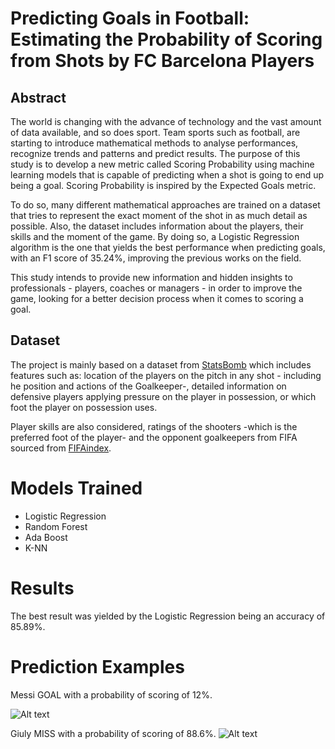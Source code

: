 # Predicting Goals in Football: Estimating the Probability of Scoring from Shots by FC Barcelona Players

## Abstract 
The world is changing with the advance of technology and the vast amount of data available, and so does sport. Team sports such as football, are starting to introduce mathematical methods to analyse performances, recognize trends and patterns and predict results. The purpose of this study is to develop a new metric called Scoring Probability using machine learning models that is capable of predicting when a shot is going to end up being a goal. Scoring Probability is inspired by the Expected Goals metric.

To do so, many different mathematical approaches are trained on a dataset that tries to represent the exact moment of the shot in as much detail as possible. Also, the dataset includes information about the players, their skills and the moment of the game. By doing so, a Logistic Regression algorithm is the one that yields the best performance when predicting goals, with an F1 score of 35.24%, improving the previous works on the field.

This study intends to provide new information and hidden insights to professionals - players, coaches or managers - in order to improve the game, looking for a better decision process when it comes to scoring a goal.


## Dataset
The project is mainly based on a dataset from [StatsBomb](https://statsbomb.com/) which includes features such as: location of the players on the pitch in any shot - including he position and actions of the Goalkeeper-, detailed information on defensive players applying pressure on the player in possession, or which foot the player on possession uses.

Player skills are also considered, ratings of the shooters -which is the preferred foot of the player- and the opponent goalkeepers from FIFA sourced from [FIFAindex](https://www.fifaindex.com/).

# Models Trained
* Logistic Regression
* Random Forest
* Ada Boost
* K-NN

# Results
The best result was yielded by the Logistic Regression being an accuracy of 85.89%.

# Prediction Examples
Messi GOAL with a probability of scoring of 12%.

![Alt text](https://github.com/oriolgarrobe/Sports-Analytics/blob/master/img/messi_goal.JPG?raw=true)

Giuly MISS with a probability of scoring of 88.6%.
![Alt text](https://github.com/oriolgarrobe/Sports-Analytics/blob/master/img/giuly_miss.JPG?raw=true)

